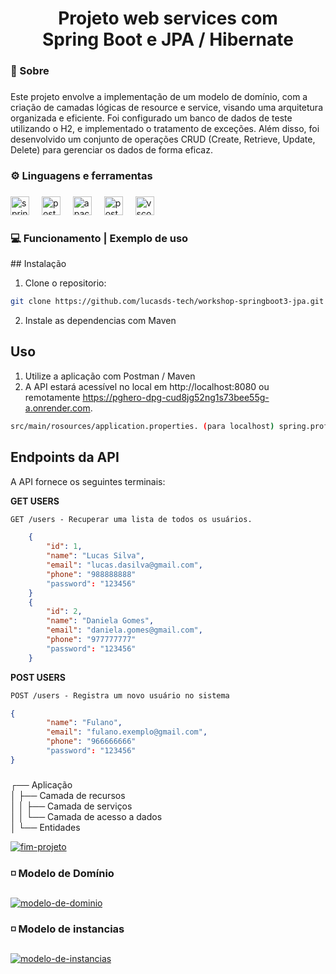 <h1 align="center">Projeto web services com <br>Spring Boot e JPA / Hibernate</h1>

###

<h3 align="left">📑 Sobre</h3>

###

<p align="left">Este projeto envolve a implementação de um modelo de domínio, com a criação de camadas lógicas de resource e service, visando uma arquitetura organizada e eficiente. Foi configurado um banco de dados de teste utilizando o H2, e implementado o tratamento de exceções. Além disso, foi desenvolvido um conjunto de operações CRUD (Create, Retrieve, Update, Delete) para gerenciar os dados de forma eficaz.</p>

###

<h3 align="left">⚙ Linguagens e ferramentas</h3>

###

<div align="left">
  <img src="https://img.shields.io/badge/Spring-6DB33F?logo=spring&logoColor=black&style=for-the-badge" height="30" alt="spring logo"  />
  <img width="12" />
  <img src="https://img.shields.io/badge/PostgreSQL-4169E1?logo=postgresql&logoColor=white&style=for-the-badge" height="30" alt="postgresql logo"  />
  <img width="12" />
  <img src="https://img.shields.io/badge/Apache Maven-C71A36?logo=apachemaven&logoColor=white&style=for-the-badge" height="30" alt="apachemaven logo"  />
  <img width="12" />
  <img src="https://img.shields.io/badge/Postman-FF6C37?logo=postman&logoColor=black&style=for-the-badge" height="30" alt="postman logo"  />
  <img width="12" />
  <img src="https://cdn.jsdelivr.net/gh/devicons/devicon/icons/vscode/vscode-original.svg" height="30" alt="vscode logo"  />
</div>

###

<h3 align="left">💻 Funcionamento | Exemplo de uso</h3>
## Instalação

1. Clone o repositorio:

```bash
git clone https://github.com/lucasds-tech/workshop-springboot3-jpa.git
```

2. Instale as dependencias com Maven

## Uso

1. Utilize a aplicação com Postman / Maven 
2. A API estará acessível no local em http://localhost:8080 ou remotamente https://pghero-dpg-cud8jg52ng1s73bee55g-a.onrender.com.

```bash
src/main/rosources/application.properties. (para localhost) spring.profiles.active=test  ||  (para remoto 'RENDER') spring.profiles.active=prod
```



## Endpoints da API 
A API fornece os seguintes terminais:

**GET USERS**
```markdown
GET /users - Recuperar uma lista de todos os usuários.
```
```json
    {
        "id": 1,
        "name": "Lucas Silva",
        "email": "lucas.dasilva@gmail.com",
        "phone": "988888888"
        "password": "123456"
    }
    {
        "id": 2,
        "name": "Daniela Gomes",
        "email": "daniela.gomes@gmail.com",
        "phone": "977777777"
        "password": "123456"
    }
```

**POST USERS**
```markdown
POST /users - Registra um novo usuário no sistema 
```
```json
{
        "name": "Fulano",
        "email": "fulano.exemplo@gmail.com",
        "phone": "966666666"
        "password": "123456"
}
```


###
<p align="left">
  ┌── Aplicação <br>
  │  ├── Camada de recursos <br>
  │  │   ├── Camada de serviços <br>
  │  │   └── Camada de acesso a dados <br>
  │  └── Entidades 
</p>
<div align="left">
  <a href="https://ibb.co/bjqgksTm"><img src="https://i.ibb.co/GfBvqWyp/fim-projeto.png" alt="fim-projeto" border="0" /></a>
</div>

###

<h3 align="left">◽ Modelo de Domínio</h3>

###

<div align="left">
  <a href="https://ibb.co/HLk0YKwL"><img src="https://i.ibb.co/fVPbtX6V/modelo-de-dominio.png" alt="modelo-de-dominio" border="0" /></a>
</div>

###

<h3 align="left">◽ Modelo de instancias</h3>

###

<div align="left">
  <a href="https://imgbb.com/"><img src="https://i.ibb.co/j9MXBbNS/modelo-de-instancias.png" alt="modelo-de-instancias" border="0" /></a>
</div>

###

